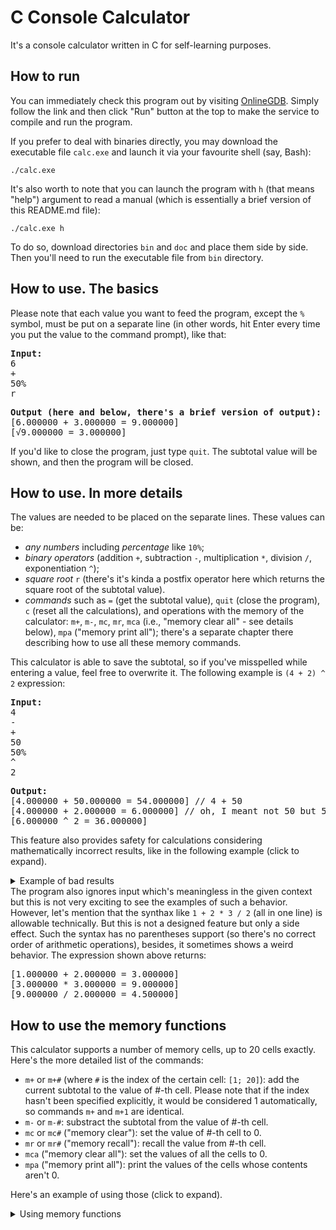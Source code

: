 # C Console Calculator
It's a console calculator written in C for self-learning purposes.

## How to run
You can immediately check this program out by visiting [OnlineGDB](https://onlinegdb.com/rypIcJFzE). Simply follow the link and then click "Run" button at the top to make the service to compile and run the program.

If you prefer to deal with binaries directly, you may download the executable file ```calc.exe``` and launch it via your favourite shell (say, Bash):
```
./calc.exe
```
It's also worth to note that you can launch the program with ```h``` (that means "help") argument to read a manual (which is essentially a brief version of this README.md file):
```
./calc.exe h
```
To do so, download directories ```bin``` and ```doc``` and place them side by side. Then you'll need to run the executable file from ```bin``` directory.

## How to use. The basics
Please note that each value you want to feed the program, except the ```%``` symbol, must be put on a separate line (in other words, hit Enter every time you put the value to the command prompt), like that:
<pre>
<b>Input:</b>
6
+
50%
r
</pre>
<pre>
<b>Output (here and below, there's a brief version of output):</b>
[6.000000 + 3.000000 = 9.000000]
[&radic;9.000000 = 3.000000]
</pre>
If you'd like to close the program, just type <code>quit</code>. The subtotal value will be shown, and then the program will be closed.

## How to use. In more details
The values are needed to be placed on the separate lines. These values can be: 
* *any numbers* including *percentage* like ```10%```;
* *binary operators* (addition ```+```, subtraction ```-```, multiplication ```*```, division ```/```, exponentiation ```^```);
* *square root* ```r``` (there's it's kinda a postfix operator here which returns the square root of the subtotal value).
* *commands* such as ```=``` (get the subtotal value), ```quit``` (close the program), ```c``` (reset all the calculations), and operations with the memory of the calculator: ```m+```, ```m-```, ```mc```, ```mr```, ```mca``` (i.e., "memory clear all" - see details below), ```mpa``` ("memory print all"); there's a separate chapter there describing how to use all these memory commands.

This calculator is able to save the subtotal, so if you've misspelled while entering a value, feel free to overwrite it. The following example is ```(4 + 2) ^ 2``` expression:
<pre>
<b>Input:</b>
4
-
+
50
50%
^
2
</pre>
<pre>
<b>Output:</b>
[4.000000 + 50.000000 = 54.000000] // 4 + 50
[4.000000 + 2.000000 = 6.000000] // oh, I meant not 50 but 50%
[6.000000 ^ 2 = 36.000000]
</pre>
This feature also provides safety for calculations considering mathematically incorrect results, like in the following example (click to expand).
<details>
<summary>Example of bad results</summary>
<pre>
<b>Input:</b>
10
/
0
2
</pre>
<pre>
<b>Output:</b>
***
[10.000000 / 0.000000] Invalid operation!
Subtotal is: 10.000000
~~~
Invalid input: "0". Input's been withdrawn. Please:
1) enter different number to finish this expression, or
2) enter operator to make different expression with subtotal shown above.
***
[10.000000 / 2.000000 = 5.000000]
Subtotal is: 5.000000
***
</pre>
</details>
The program also ignores input which's meaningless in the given context but this is not very exciting to see the examples of such a behavior. However, let's mention that the synthax like <code>1 + 2 * 3 / 2</code> (all in one line) is allowable technically. But this is not a designed feature but only a side effect. Such the syntax has no parentheses support (so there's no correct order of arithmetic operations), besides, it sometimes shows a weird behavior. The expression shown above returns:
<pre>
[1.000000 + 2.000000 = 3.000000]
[3.000000 * 3.000000 = 9.000000]
[9.000000 / 2.000000 = 4.500000]
</pre>

## How to use the memory functions
This calculator supports a number of memory cells, up to 20 cells exactly. Here's the more detailed list of the commands:
* ```m+``` or ```m+#``` (where ```#``` is the index of the certain cell: ```[1; 20]```): add the current subtotal to the value of #-th cell. Please note that if the index hasn't been specified explicitly, it would be considered 1 automatically, so commands ```m+``` and ```m+1``` are identical.
* ```m-``` or ```m-#```: substract the subtotal from the value of #-th cell.
* ```mc``` or ```mc#``` ("memory clear"): set the value of #-th cell to 0.
* ```mr``` or ```mr#``` ("memory recall"): recall the value from #-th cell.
* ```mca``` ("memory clear all"): set the values of all the cells to 0.
* ```mpa``` ("memory print all"): print the values of the cells whose contents aren't 0.

Here's an example of using those (click to expand).
<details>
<summary>Using memory functions</summary>
<pre>
<b>Input:</b>
2
m+
m+2
m+2
mpa
^
mr2
/
mr
mca
=
</pre>
<pre>
<b>Output:</b>
Subtotal is: 2.000000
***
Memory cell #1 has: 2.000000 <b>// m+</b>
Memory cell #2 has: 2.000000 <b>// m+2</b>
Memory cell #2 has: 4.000000 <b>// m+2</b>
***
Memory cell #1 has: 2.000000 <b>// mpa</b>
Memory cell #2 has: 4.000000
***
[2.000000 ^ 4 = 16.000000] <b>// mr2</b>
Subtotal is: 16.000000 / Memory cell #1 has: 2.000000
***
[16.000000 / 2.000000 = 8.000000] <b>// mr</b>
Subtotal is: 8.000000 / Memory cell #1 has: 2.000000
***
All memory cells have 0. <b>// mca</b>
***
Subtotal is: 8.000000 <b>// =</b>
</pre>
</details>